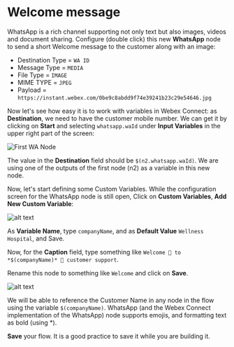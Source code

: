 # Welcome message

WhatsApp is a rich channel supporting not only text but also images, videos and document sharing. Configure (double click) this new **WhatsApp** node to send a short Welcome message to the customer along with an image:

   - Destination Type = `WA ID`
   - Message Type = `MEDIA`
   - File Type = `IMAGE`
   - MIME TYPE = `JPEG`
   - Payload = `https://instant.webex.com/0be9c8abdd9f74e39241b23c29e54646.jpg`

   Now let's see how easy it is to work with variables in Webex Connect:
   as **Destination**, we need to have the customer mobile number. We can get it by clicking on **Start** and selecting ``whatsapp.waId`` under **Input Variables** in the upper right part of the screen:

   ![First WA Node](images/first_wa_node.png)

   The value in the **Destination** field should be ``$(n2.whatsapp.waId)``. We are using one of the outputs of the first node (n2) as a variable in this new node.

   Now, let's start defining some Custom Variables. While the configuration screen for the WhatsApp node is still open, Click on **Custom Variables**, **Add New Custom Variable**:

   ![alt text](images/custom-vars.png)

   As **Variable Name**, type ``companyName``, and as **Default Value** ``Wellness Hospital``, and Save.

   Now, for the **Caption** field, type something like ``Welcome 👋 to *$(companyName)* 🏥 customer support``.
   
   Rename this node to something like `Welcome` and click on **Save**.

   ![alt text](images/welcome.png)

   We will be able to reference the Customer Name in any node in the flow using the variable ``$(companyName)``. WhatsApp (and the Webex Connect implementation of the WhatsApp) node supports emojis, and formatting text as bold (using *).

   **Save** your flow. It is a good practice to save it while you are building it.